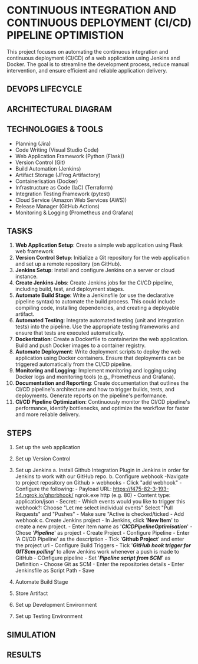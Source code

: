 # CONTINUOUS INTEGRATION AND CONTINUOUS DEPLOYMENT (CI/CD) PIPELINE OPTIMISTION

This project focuses on automating the continuous integration and continuous deployment (CI/CD) of a web application using Jenkins and Docker. The goal is to streamline the development process, reduce manual intervention, and ensure efficient and reliable application delivery.

## DEVOPS LIFECYCLE


## ARCHITECTURAL DIAGRAM


## TECHNOLOGIES & TOOLS
- Planning (Jira)
- Code Writing (Visual Studio Code)
- Web Application Framework (Python (Flask))
- Version Control (Git)
- Build Automation (Jenkins)
- Artifact Storage (JFrog Artifactory)
- Containerisation (Docker)
- Infrastructure as Code (IaC) (Terraform)
- Integration Testing Framework (pytest)
- Cloud Service (Amazon Web Services (AWS))
- Release Manager (GitHub Actions)
- Monitoring & Logging (Prometheus and Grafana)

## TASKS
1. **Web Application Setup**:
    Create a simple web application using Flask web framework
2. **Version Control Setup**:
    Initialize a Git repository for the web application and set up a remote repository (on GitHub).
3. **Jenkins Setup**:
    Install and configure Jenkins on a server or cloud instance.
4. **Create Jenkins Jobs**:
    Create Jenkins jobs for the CI/CD pipeline, including build, test, and deployment stages.
5. **Automate Build Stage**:
    Write a Jenkinsfile (or use the declarative pipeline syntax) to automate the build process. This could include compiling code, installing dependencies, and creating a deployable artifact.
6. **Automated Testing**:
    Integrate automated testing (unit and integration tests) into the pipeline. Use the appropriate testing frameworks and ensure that tests are executed automatically.
7. **Dockerization**:
    Create a Dockerfile to containerize the web application. Build and push Docker images to a container registry.
8. **Automate Deployment**:
    Write deployment scripts to deploy the web application using Docker containers. Ensure that deployments can be triggered automatically from the CI/CD pipeline.
9. **Monitoring and Logging**:
    Implement monitoring and logging using Docker logs and monitoring tools (e.g., Prometheus and Grafana).
10. **Documentation and Reporting**:
    Create documentation that outlines the CI/CD pipeline's architecture and how to trigger builds, tests, and deployments. Generate reports on the pipeline's performance.
11. **CI/CD Pipeline Optimization**:
    Continuously monitor the CI/CD pipeline's performance, identify bottlenecks, and optimize the workflow for faster and more reliable delivery.
    
## STEPS
1. Set up the web application
2. Set up Version Control
3. Set up Jenkins
    a. Install Github Integration Plugin in Jenkins in order for Jenkins to work with our GitHub repo.
    b. Configure webhook
        -Navigate to project repository on Github > webhooks
        - Click "add webhook"
        - Configure the following:
            - Payload URL: https://f475-82-3-193-54.ngrok.io/ghprbhook/ 
                ngrok.exe http <port-number> (e.g. 80)
            - Content type: application/json
            - Secret: <leave empty>
            - Which events would you like to trigger this webhook?: 
                Choose "Let me select individual events"
                    Select "Pull Requests" and "Pushes"
            - Make sure "Active is checked/ticked
        - Add webhook
    c. Create Jenkins project
        - In Jenkins, click '**New Item**' to create a new project.
        - Enter item name as '***CICDPipelineOptimisation***' 
        - Chose '***Pipeline***' as project
        - Create Project
        - Configure Pipeline
            - Enter 'A CI/CD Pipeline' as the description
            - Tick '**Github Project**' and enter the project url
            - Configure Build Triggers
                - Tick '***GitHub hook trigger for GITScm polling***' to allow Jenkins work whenever a push is made to GitHub
            - COnfigure pipeline
                - Set '***Pipeline script from SCM***' as Definition
                - Choose Git as SCM
                - Enter the repositories details
                - Enter Jenkinsfile as Script Path
            - Save
4. Automate Build Stage

5. Store Artifact

6. Set up Development Environment

6. Set up Testing Environment

## SIMULATION

## RESULTS